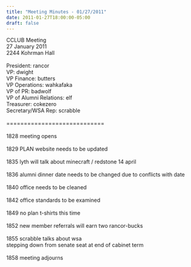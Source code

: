 ```yaml
---
title: "Meeting Minutes - 01/27/2011"
date: 2011-01-27T18:00:00-05:00
draft: false
---
```


CCLUB Meeting<br />
27 January 2011<br />
2244 Kohrman Hall<br />
<br />
President: rancor<br />
VP: dwight<br />
VP Finance: butters<br />
VP Operations: wahkafaka<br />
VP of PR: badwolf<br />
VP of Alumni Relations: elf<br />
Treasurer: cokezero<br />
Secretary/WSA Rep: scrabble<br />
<br />
============================<br />
<br />
1828 meeting opens<br />
<br />
1829 PLAN website needs to be updated<br />
<br />
1835 lyth will talk about minecraft / redstone 14 april<br />
<br />
1836 alumni dinner date needs to be changed due to conflicts with date<br />
<br />
1840 office needs to be cleaned<br />
<br />
1842 office standards to be examined<br />
<br />
1849 no plan t-shirts this time<br />
<br />
1852 new member referrals will earn two rancor-bucks<br />
<br />
1855 scrabble talks about wsa<br />
stepping down from senate seat at end of cabinet term<br />
<br />
1858 meeting adjourns
